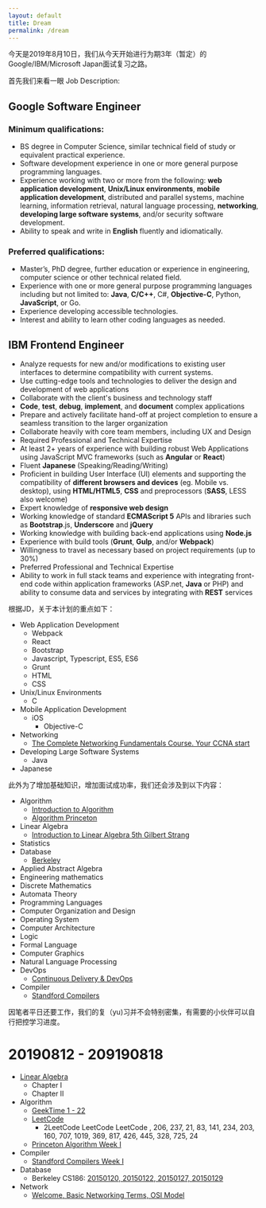 ```yaml
---
layout: default
title: Dream
permalink: /dream
---
```


今天是2019年8月10日，我们从今天开始进行为期3年（暂定）的Google/IBM/Microsoft Japan面试复习之路。

首先我们来看一眼 Job Description:

## Google Software Engineer
### Minimum qualifications:
- BS degree in Computer Science, similar technical field of study or equivalent practical experience.
- Software development experience in one or more general purpose programming languages.
- Experience working with two or more from the following: **web application development**, **Unix/Linux environments**, **mobile application development**, distributed and parallel systems, machine learning, information retrieval, natural language processing, **networking**, **developing large software systems**, and/or security software development.
- Ability to speak and write in **English** fluently and idiomatically.
### Preferred qualifications:
- Master’s, PhD degree, further education or experience in engineering, computer science or other technical related field.
- Experience with one or more general purpose programming languages including but not limited to: **Java**, **C/C++**, C#, **Objective-C**, Python, **JavaScript**, or Go.
- Experience developing accessible technologies.
- Interest and ability to learn other coding languages as needed.

## IBM Frontend Engineer
- Analyze requests for new and/or modifications to existing user interfaces to determine compatibility with current systems.
- Use cutting-edge tools and technologies to deliver the design and development of web applications
- Collaborate with the client's business and technology staff
- **Code**, **test**, **debug**, **implement**, and **document** complex applications
- Prepare and actively facilitate hand-off at project completion to ensure a seamless transition to the larger organization
- Collaborate heavily with core team members, including UX and Design
- Required Professional and Technical Expertise
- At least 2+ years of experience with building robust Web Applications using JavaScript MVC frameworks (such as **Angular** or **React**)
- Fluent **Japanese** (Speaking/Reading/Writing)
- Proficient in building User Interface (UI) elements and supporting the compatibility of **different browsers and devices** (eg. Mobile vs. desktop), using **HTML/HTML5**, **CSS** and preprocessors (**SASS**, LESS also welcome)
- Expert knowledge of **responsive web design**
- Working knowledge of standard **ECMAScript 5** APIs and libraries such as **Bootstrap**.js, **Underscore** and **jQuery**
- Working knowledge with building back-end applications using **Node.js**
- Experience with build tools (**Grunt**, **Gulp**, and/or **Webpack**)
- Willingness to travel as necessary based on project requirements (up to 30%)
- Preferred Professional and Technical Expertise
- Ability to work in full stack teams and experience with integrating front-end code within application frameworks (ASP.net, **Java** or PHP) and ability to consume data and services by integrating with **REST** services

根据JD，关于本计划的重点如下：
- Web Application Development
    - Webpack
    - React
    - Bootstrap
    - Javascript, Typescript, ES5, ES6
    - Grunt
    - HTML
    - CSS
- Unix/Linux Environments
    - C
- Mobile Application Development
    - iOS
        - Objective-C
- Networking
    - [The Complete Networking Fundamentals Course. Your CCNA start][3]
- Developing Large Software Systems
    - Java
- Japanese

此外为了增加基础知识，增加面试成功率，我们还会涉及到以下内容：
- Algorithm
    - [Introduction to Algorithm][1]
    - [Algorithm Princeton][2]
- Linear Algebra
    - [Introduction to Linear Algebra 5th Gilbert Strang][4]
- Statistics
- Database
    - [Berkeley][5]
- Applied Abstract Algebra
- Engineering mathematics
- Discrete Mathematics
- Automata Theory
- Programming Languages
- Computer Organization and Design
- Operating System
- Computer Architecture
- Logic
- Formal Language
- Computer Graphics
- Natural Language Processing
- DevOps
    - [Continuous Delivery & DevOps][9]
- Compiler
    - [Standford Compilers][7]
    
因笔者平日还要工作，我们的复（yu)习并不会特别密集，有需要的小伙伴可以自行把控学习进度。

# 20190812 - 209190818
- [Linear Algebra][4] 
    - Chapter I
    - Chapter II
- Algorithm
    - [GeekTime 1 - 22][8]
    - [LeetCode](https://leetcode.com/problemset/all/?topicSlugs=linked-list)
        - 2LeetCode LeetCode LeetCode , 206, 237, 21, 83, 141, 234, 203, 160, 707, 1019, 369, 817, 426, 445, 328, 725, 24
    - [Princeton Algorithm Week I][2]
- Compiler
    - [Standford Compilers Week I][7]
- Database
    - Berkeley CS186: [20150120, 20150122, 20150127, 20150129][6]
- Network
    - [Welcome, Basic Networking Terms, OSI Model][3]


<!--Introduction to Algorithms-->
[1]: https://www.amazon.com/Introduction-Algorithms-3rd-MIT-Press/dp/0262033844

<!--Princeton Algorithm-->
[2]: https://www.coursera.org/learn/algorithms-part1/home/welcome

<!--Udemy: The Complete Networking Fundamentals Course. Your CCNA start-->
[3]: https://www.udemy.com/complete-networking-fundamentals-course-ccna-start/

<!--Linear Algebra-->
[4]: http://math.mit.edu/~gs/linearalgebra/

<!--Berkeley Database CS186-->
[5]: https://sites.google.com/site/cs186spring2015/

<!--Berkeley Database CS186 Videos-->
[6]: https://archive.org/details/ucberkeley-webcast-PL-XXv-cvA_iBVK2QzAV-R7NMA1ZkaiR2y?sort=titleSorter

<!--Compilers Standford-->
[7]: https://lagunita.stanford.edu/courses/Engineering/Compilers/Fall2014/course/ 

<!--GeekTime Algorithm-->
[8]: https://time.geekbang.org/column/intro/126

<!--Coursera: Continuous Delivery & DevOps-->
[9]: https://www.coursera.org/learn/uva-darden-continous-delivery-devops

